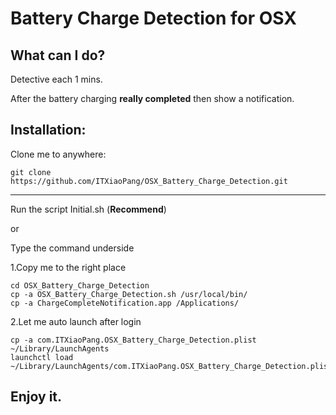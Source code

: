 # Battery Charge Detection for OSX



## What can I do?

Detective each 1 mins.

After the battery charging **really completed** then show a notification.



## Installation:

Clone me to anywhere:

`git clone https://github.com/ITXiaoPang/OSX_Battery_Charge_Detection.git`

------

Run the script Initial.sh (**Recommend**)

or

Type the command underside



1.Copy me to the right place

``` shell
cd OSX_Battery_Charge_Detection
cp -a OSX_Battery_Charge_Detection.sh /usr/local/bin/
cp -a ChargeCompleteNotification.app /Applications/
```



2.Let me auto launch after login

``` shell
cp -a com.ITXiaoPang.OSX_Battery_Charge_Detection.plist ~/Library/LaunchAgents
launchctl load ~/Library/LaunchAgents/com.ITXiaoPang.OSX_Battery_Charge_Detection.plist
```



## Enjoy it.